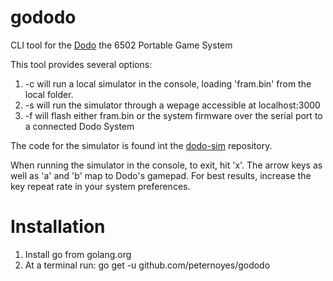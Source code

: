 # gododo
CLI tool for the [Dodo](https://github.com/peternoyes/dodo) the 6502 Portable Game System

This tool provides several options:

1. -c will run a local simulator in the console, loading 'fram.bin' from the local folder.
2. -s will run the simulator through a wepage accessible at localhost:3000
3. -f will flash either fram.bin or the system firmware over the serial port to a connected Dodo System 

The code for the simulator is found int the [dodo-sim](https://github.com/peternoyes/dodo-sim) repository.

When running the simulator in the console, to exit, hit 'x'. The arrow keys as well as 'a' and 'b' map to Dodo's gamepad. For best results, increase the key repeat rate in your system preferences.

# Installation

1. Install go from golang.org
2. At a terminal run: go get -u github.com/peternoyes/gododo
